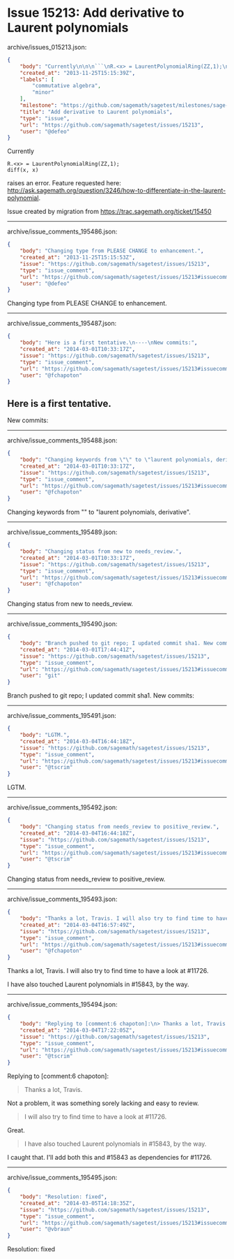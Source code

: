 # Issue 15213: Add derivative to Laurent polynomials

archive/issues_015213.json:
```json
{
    "body": "Currently\n\n\n```\nR.<x> = LaurentPolynomialRing(ZZ,1);\ndiff(x, x)\n```\n\n\nraises an error. Feature requested here: <http://ask.sagemath.org/question/3246/how-to-differentiate-in-the-laurent-polynomial>.\n\nIssue created by migration from https://trac.sagemath.org/ticket/15450\n\n",
    "created_at": "2013-11-25T15:15:39Z",
    "labels": [
        "commutative algebra",
        "minor"
    ],
    "milestone": "https://github.com/sagemath/sagetest/milestones/sage-6.2",
    "title": "Add derivative to Laurent polynomials",
    "type": "issue",
    "url": "https://github.com/sagemath/sagetest/issues/15213",
    "user": "@defeo"
}
```
Currently


```
R.<x> = LaurentPolynomialRing(ZZ,1);
diff(x, x)
```


raises an error. Feature requested here: <http://ask.sagemath.org/question/3246/how-to-differentiate-in-the-laurent-polynomial>.

Issue created by migration from https://trac.sagemath.org/ticket/15450





---

archive/issue_comments_195486.json:
```json
{
    "body": "Changing type from PLEASE CHANGE to enhancement.",
    "created_at": "2013-11-25T15:15:53Z",
    "issue": "https://github.com/sagemath/sagetest/issues/15213",
    "type": "issue_comment",
    "url": "https://github.com/sagemath/sagetest/issues/15213#issuecomment-195486",
    "user": "@defeo"
}
```

Changing type from PLEASE CHANGE to enhancement.



---

archive/issue_comments_195487.json:
```json
{
    "body": "Here is a first tentative.\n----\nNew commits:",
    "created_at": "2014-03-01T10:33:17Z",
    "issue": "https://github.com/sagemath/sagetest/issues/15213",
    "type": "issue_comment",
    "url": "https://github.com/sagemath/sagetest/issues/15213#issuecomment-195487",
    "user": "@fchapoton"
}
```

Here is a first tentative.
----
New commits:



---

archive/issue_comments_195488.json:
```json
{
    "body": "Changing keywords from \"\" to \"laurent polynomials, derivative\".",
    "created_at": "2014-03-01T10:33:17Z",
    "issue": "https://github.com/sagemath/sagetest/issues/15213",
    "type": "issue_comment",
    "url": "https://github.com/sagemath/sagetest/issues/15213#issuecomment-195488",
    "user": "@fchapoton"
}
```

Changing keywords from "" to "laurent polynomials, derivative".



---

archive/issue_comments_195489.json:
```json
{
    "body": "Changing status from new to needs_review.",
    "created_at": "2014-03-01T10:33:17Z",
    "issue": "https://github.com/sagemath/sagetest/issues/15213",
    "type": "issue_comment",
    "url": "https://github.com/sagemath/sagetest/issues/15213#issuecomment-195489",
    "user": "@fchapoton"
}
```

Changing status from new to needs_review.



---

archive/issue_comments_195490.json:
```json
{
    "body": "Branch pushed to git repo; I updated commit sha1. New commits:",
    "created_at": "2014-03-01T17:44:41Z",
    "issue": "https://github.com/sagemath/sagetest/issues/15213",
    "type": "issue_comment",
    "url": "https://github.com/sagemath/sagetest/issues/15213#issuecomment-195490",
    "user": "git"
}
```

Branch pushed to git repo; I updated commit sha1. New commits:



---

archive/issue_comments_195491.json:
```json
{
    "body": "LGTM.",
    "created_at": "2014-03-04T16:44:18Z",
    "issue": "https://github.com/sagemath/sagetest/issues/15213",
    "type": "issue_comment",
    "url": "https://github.com/sagemath/sagetest/issues/15213#issuecomment-195491",
    "user": "@tscrim"
}
```

LGTM.



---

archive/issue_comments_195492.json:
```json
{
    "body": "Changing status from needs_review to positive_review.",
    "created_at": "2014-03-04T16:44:18Z",
    "issue": "https://github.com/sagemath/sagetest/issues/15213",
    "type": "issue_comment",
    "url": "https://github.com/sagemath/sagetest/issues/15213#issuecomment-195492",
    "user": "@tscrim"
}
```

Changing status from needs_review to positive_review.



---

archive/issue_comments_195493.json:
```json
{
    "body": "Thanks a lot, Travis. I will also try to find time to have a look at #11726.\n\nI have also touched Laurent polynomials in #15843, by the way.",
    "created_at": "2014-03-04T16:57:49Z",
    "issue": "https://github.com/sagemath/sagetest/issues/15213",
    "type": "issue_comment",
    "url": "https://github.com/sagemath/sagetest/issues/15213#issuecomment-195493",
    "user": "@fchapoton"
}
```

Thanks a lot, Travis. I will also try to find time to have a look at #11726.

I have also touched Laurent polynomials in #15843, by the way.



---

archive/issue_comments_195494.json:
```json
{
    "body": "Replying to [comment:6 chapoton]:\n> Thanks a lot, Travis.\n\nNot a problem, it was something sorely lacking and easy to review.\n\n> I will also try to find time to have a look at #11726.\n\nGreat.\n\n> I have also touched Laurent polynomials in #15843, by the way.\n\nI caught that. I'll add both this and #15843 as dependencies for #11726.",
    "created_at": "2014-03-04T17:22:05Z",
    "issue": "https://github.com/sagemath/sagetest/issues/15213",
    "type": "issue_comment",
    "url": "https://github.com/sagemath/sagetest/issues/15213#issuecomment-195494",
    "user": "@tscrim"
}
```

Replying to [comment:6 chapoton]:
> Thanks a lot, Travis.

Not a problem, it was something sorely lacking and easy to review.

> I will also try to find time to have a look at #11726.

Great.

> I have also touched Laurent polynomials in #15843, by the way.

I caught that. I'll add both this and #15843 as dependencies for #11726.



---

archive/issue_comments_195495.json:
```json
{
    "body": "Resolution: fixed",
    "created_at": "2014-03-05T14:18:35Z",
    "issue": "https://github.com/sagemath/sagetest/issues/15213",
    "type": "issue_comment",
    "url": "https://github.com/sagemath/sagetest/issues/15213#issuecomment-195495",
    "user": "@vbraun"
}
```

Resolution: fixed
